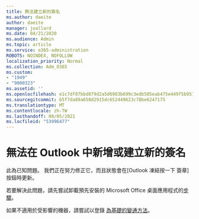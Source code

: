 ```yaml
---
title: 無法建立新的簽名
ms.author: daeite
author: daeite
manager: joallard
ms.date: 04/21/2020
ms.audience: Admin
ms.topic: article
ms.service: o365-administration
ROBOTS: NOINDEX, NOFOLLOW
localization_priority: Normal
ms.collection: Adm_O365
ms.custom:
- "1949"
- "9000323"
ms.assetid: ''
ms.openlocfilehash: e1c7df87bbd879d2a5d6983b699c3edb585eab475e449f5b95775927d704361e
ms.sourcegitcommit: b5f7da89a650d2915dc652449623c78be6247175
ms.translationtype: MT
ms.contentlocale: zh-TW
ms.lasthandoff: 08/05/2021
ms.locfileid: "53996477"
---
```

# <a name="cannot-add-or-create-a-new-signature-in-outlook"></a>無法在 Outlook 中新增或建立新的簽名

此為已知問題。 我們正在努力修正它，而且狀態會在[Outlook 凍結按一下 [](https://support.office.com/article/c70b36c2-66ca-401c-ab45-f29a46495d02)簽章] 按鈕時更新。

若要解決此問題，請先嘗試卸載預先安裝的 Microsoft Office 桌面應用程式的[步驟](https://support.office.com/article/c70b36c2-66ca-401c-ab45-f29a46495d02)。 

如果不適用於受影響的機器，請嘗試以登錄 [為基礎的變通方法](https://support.office.com/article/c70b36c2-66ca-401c-ab45-f29a46495d02)。